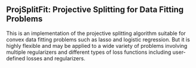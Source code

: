 ## ProjSplitFit: Projective Splitting for Data Fitting Problems

This is an implementation of the projective splitting algorithm suitable for convex data fitting problems such as lasso and logistic regression. But it is highly flexible and may be applied to a wide variety of problems involving multiple regularizers and different types of loss functions including user-defined losses and regularizers.
